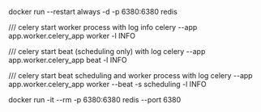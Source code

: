 docker run --restart always -d -p 6380:6380 redis 


/// celery start worker process with log info
celery --app app.worker.celery_app worker -l INFO


/// celery start beat (scheduling only) with log
celery --app app.worker.celery_app beat -l INFO

/// celery start beat scheduling and worker process with log
celery --app app.worker.celery_app worker --beat -s scheduling -l INFO


docker run -it --rm -p 6380:6380 redis --port 6380













